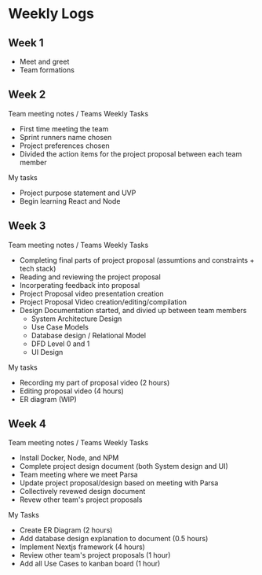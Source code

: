 # Weekly Logs

## Week 1

* Meet and greet
* Team formations

## Week 2

Team meeting notes / Teams Weekly Tasks
  
* First time meeting the team
* Sprint runners name chosen
* Project preferences chosen
* Divided the action items for the project proposal between each team member

My tasks

* Project purpose statement and UVP
* Begin learning React and Node

## Week 3

Team meeting notes / Teams Weekly Tasks

* Completing final parts of project proposal (assumtions and constraints + tech stack)
* Reading and reviewing the project proposal
* Incorperating feedback into proposal
* Project Proposal video presentation creation
* Project Proposal Video creation/editing/compilation
* Design Documentation started, and divied up between team members
  * System Architecture Design
  * Use Case Models
  * Database design / Relational Model
  * DFD Level 0 and 1
  * UI Design

My tasks

* Recording my part of proposal video (2 hours)
* Editing proposal video (4 hours)
* ER diagram (WIP)

## Week 4

Team meeting notes / Teams Weekly Tasks

* Install Docker, Node, and NPM
* Complete project design document (both System design and UI)
* Team meeting where we meet Parsa
* Update project proposal/design based on meeting with Parsa
* Collectively revewed design document
* Revew other team's project proposals

My Tasks

* Create ER Diagram (2 hours)
* Add database design explanation to document (0.5 hours)
* Implement Nextjs framework (4 hours)
* Review other team's project proposals (1 hour)
* Add all Use Cases to kanban board (1 hour)